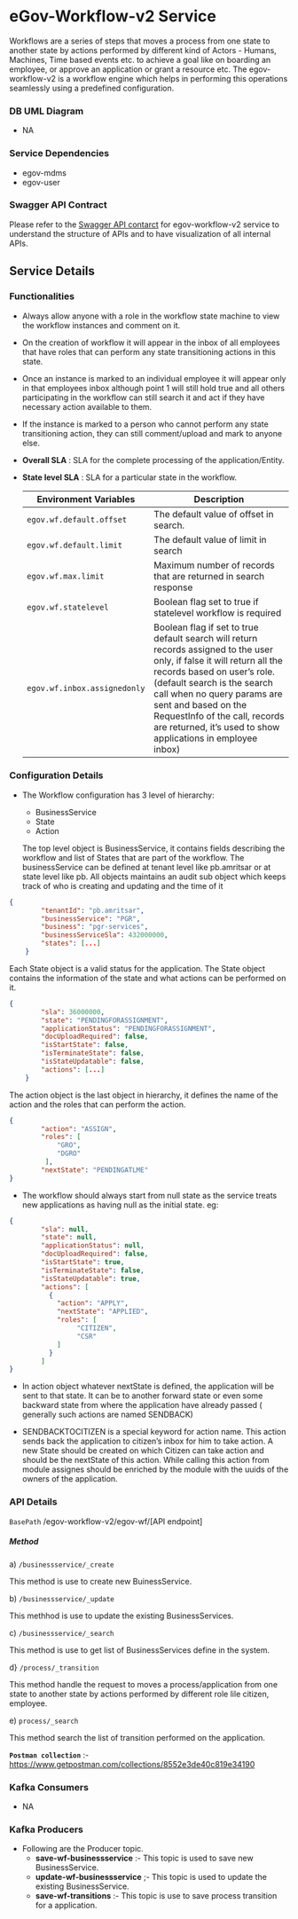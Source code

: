 # eGov-Workflow-v2 Service

Workflows are a series of steps that moves a process from one state to another state by actions performed by different kind of Actors - Humans, Machines, Time based events etc. to achieve a goal like on boarding an employee, or approve an application or grant a resource etc. The egov-workflow-v2 is a workflow engine which helps in performing this operations seamlessly using a predefined configuration. 

### DB UML Diagram
- NA

### Service Dependencies
- egov-mdms
- egov-user

### Swagger API Contract

Please refer to the [Swagger API contarct](https://editor.swagger.io/?url=https://raw.githubusercontent.com/egovernments/core-services/master/docs/worfklow-2.0.yml#!/) for egov-workflow-v2 service to understand the structure of APIs and to have visualization of all internal APIs.


## Service Details

### Functionalities
- Always allow anyone with a role in the workflow state machine to view the workflow instances and comment on it.

- On the creation of workflow it will appear in the inbox of all employees that have roles that can perform any state transitioning actions in this state. 

- Once an instance is marked to an individual employee it will appear only in that employees inbox although point 1 will still hold true and all others participating in the workflow can still search it and act if they have necessary action available to them.

- If the instance is marked to a person who cannot perform any state transitioning action, they can still comment/upload and mark to anyone else.

- **Overall SLA** : SLA for the complete processing of the application/Entity.

- **State level SLA** : SLA for a particular state in the workflow.

    | Environment Variables                     | Description                                                       |
    | ----------------------------------------- | ------------------------------------------------------------------|
    | `egov.wf.default.offset`                  | The default value of offset in search.                            | 
    | `egov.wf.default.limit`                   | The default value of limit in search                              | 
    | `egov.wf.max.limit`                       | Maximum number of records that are returned in search response    |
    | `egov.wf.statelevel`                      | Boolean flag set to true if statelevel workflow is required       |
    | `egov.wf.inbox.assignedonly`              | Boolean flag if set to true default search will return records assigned to the user only, if false it will return all the records based on user’s role. (default search is the search call when no query params are sent and based on the RequestInfo of the call, records are returned, it’s used to show applications in employee inbox) |

### Configuration Details

- The Workflow configuration has 3 level of hierarchy: 
   -  BusinessService
   -  State
   -  Action
   
    The top level object is BusinessService, it contains fields describing the workflow and list of States that are part of the workflow. The businessService can be defined at tenant level like pb.amritsar or at state level like pb.  All objects maintains an audit sub object which keeps track of who is creating and updating and the time of it
```json
{
        "tenantId": "pb.amritsar",
        "businessService": "PGR",
        "business": "pgr-services",
        "businessServiceSla": 432000000,
        "states": [...]
    }
```
   Each State object is a valid status for the application. The State object contains the information of the state and what actions can be performed on it.

```json
{
        "sla": 36000000,
        "state": "PENDINGFORASSIGNMENT",
        "applicationStatus": "PENDINGFORASSIGNMENT",
        "docUploadRequired": false,
        "isStartState": false,
        "isTerminateState": false,
        "isStateUpdatable": false,
        "actions": [...]
    }
```
The action object is the last object in hierarchy, it defines the name of the action and the roles that can perform the action.
```json
{
        "action": "ASSIGN",
        "roles": [
            "GRO",
            "DGRO"
         ],
        "nextState": "PENDINGATLME"
}
```
- The workflow should always start from null state as the service treats new applications as having null as the initial state. eg:
```json
{
        "sla": null,
        "state": null,
        "applicationStatus": null,
        "docUploadRequired": false,
        "isStartState": true,
        "isTerminateState": false,
        "isStateUpdatable": true,
        "actions": [
          {
            "action": "APPLY",
            "nextState": "APPLIED",
            "roles": [
                 "CITIZEN",
                 "CSR"
            ]
          }
        ]
}
```
- In action object whatever nextState is defined, the application will be sent to that state. It can be to another forward state or even some backward state from where the application have already passed
( generally such actions are named SENDBACK)

- SENDBACKTOCITIZEN is a special keyword for action name. This action sends back the application to citizen’s inbox for him to take action. A new State should be created on which Citizen can take action and should be the nextState of this action. While calling this action from module assignes should be enriched by the module with the uuids of the owners of the application.


### API Details

`BasePath` /egov-workflow-v2/egov-wf/[API endpoint]

##### Method
a) `/businessservice/_create`

This method is use to create new BuinessService.
    
b) `/businessservice/_update`

This methhod is use to update the existing BusinessServices.

c) `/businessservice/_search`

This method is use to get list of BusinessServices define in the system.

d} `/process/_transition`

This method handle the request to moves a process/application from one state to another state by actions performed by different role lile citizen, employee.

e) `process/_search`

This method search the list of transition performed on the application.

**`Postman collection`** :- https://www.getpostman.com/collections/8552e3de40c819e34190





### Kafka Consumers

- NA

### Kafka Producers

- Following are the Producer topic.
    - **save-wf-businessservice** :- This topic is used to save new BusinessService.
    - **update-wf-businessservice** ;- This topic is used to update the existing BusinessService.
    - **save-wf-transitions** :- This topic is use to save process transition for a application.
